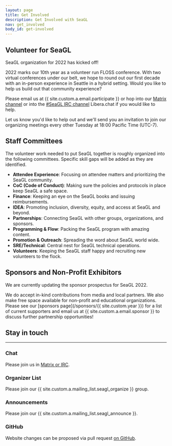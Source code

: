 ```yaml
---
layout: page
title: Get Involved
description: Get Involved with SeaGL
nav: get_involved
body_id: get-involved
---
```


<div class="row"><div class="col-md-8" markdown="1">

## Volunteer for SeaGL

SeaGL organization for 2022 has kicked off!

2022 marks our 10th year as a volunteer run FLOSS conference.
With two virtual conferences under our belt, we hope to round out our first decade with an in-person experience in Seattle in a hybrid setting.
Would you like to help us build out that community experience?

Please email us at {{ site.custom.a.email.participate }} or hop into our [Matrix channel](https://matrix.to/#/#SeaGL:seagl.org "Link directly to SeaGL Matrix channel") or into the [#SeaGL IRC channel](https://irc.seagl.org/ "Web gateway to join IRC") Libera.chat if you would like to help.

Let us know you'd like to help out and we'll send you an invitation to join our organizing meetings every other Tuesday at 18:00 Pacific Time (UTC-7).


## Staff Committees

The volunteer work needed to put SeaGL together is roughly organized into the following committees. Specific skill gaps will be added as they are identified.

- **Attendee Experience**: Focusing on attendee matters and prioritizing the SeaGL community.
- **CoC (Code of Conduct)**: Making sure the policies and protocols in place keep SeaGL a safe space.
- **Finance**: Keeping an eye on the SeaGL books and issuing reimbursements.
- **IDEA**: Promoting inclusion, diversity, equity, and access at SeaGL and beyond.
- **Partnerships**: Connecting SeaGL with other groups, organizations, and sponsors.
- **Programming & Flow**: Packing the SeaGL program with amazing content.
- **Promotion & Outreach**: Spreading the word about SeaGL world wide.
- **SRE/Technical**: Central nest for SeaGL technical operations.
- **Volunteers**: Keeping the SeaGL staff happy and recruiting new volunteers to the flock.


## Sponsors and Non-Profit Exhibitors

We are currently updating the sponsor prospectus for SeaGL 2022.

We do accept in-kind contributions from media and local partners. We also make free space available for non-profit and educational organizations.
Please see our [sponsors page](/sponsors/{{ site.custom.year }}) for a list of current supporters and email us at {{ site.custom.a.email.sponsor }} to discuss further partnership opportunities!

</div><div class="col-md-4" markdown="1">

## Stay in touch

---

### Chat

Please join us in [Matrix or IRC](/meet).

### Organizer List

Please join our {{ site.custom.a.mailing_list.seagl_organize }} group.

### Announcements

Please join our {{ site.custom.a.mailing_list.seagl_announce }}.

### GitHub

Website changes can be proposed via pull request [on GitHub](https://github.com/SeaGL/seagl.github.io).

</div></div>
